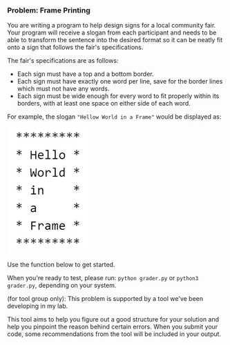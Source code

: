 ### Problem: Frame Printing

You are writing a program to help design signs for a local community fair. Your program will receive a slogan from each participant and needs to be able to transform the sentence into the desired format so it can be neatly fit onto a sign that follows the fair's specifications.

The fair's specifications are as follows:
* Each sign must have a top and a bottom border.
* Each sign must have exactly one word per line, save for the border lines which must not have any words.
* Each sign must be wide enough for every word to fit properly within its borders, with at least one space on either side of each word.

For example, the slogan `"Hellow World in a Frame"` would be displayed as:

![Frame Example](frame-example.png)

Use the function below to get started.

When you're ready to test, please run: `python grader.py` or `python3 grader.py`, depending on your system.

(for tool group only):
This problem is supported by a tool we've been developing in my lab.

This tool aims to help you figure out a good structure for your solution and help you pinpoint the reason behind certain errors. When you submit your code, some recommendations from the tool will be included in your output.